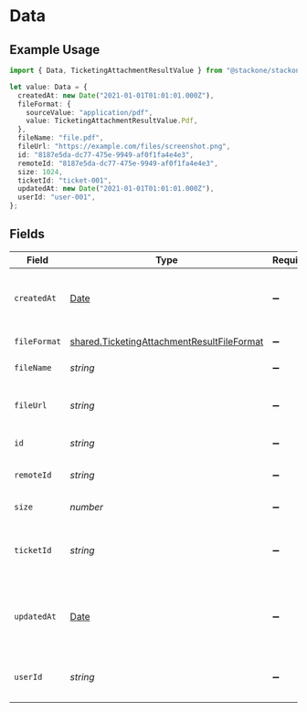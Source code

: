 # Data

## Example Usage

```typescript
import { Data, TicketingAttachmentResultValue } from "@stackone/stackone-client-ts/sdk/models/shared";

let value: Data = {
  createdAt: new Date("2021-01-01T01:01:01.000Z"),
  fileFormat: {
    sourceValue: "application/pdf",
    value: TicketingAttachmentResultValue.Pdf,
  },
  fileName: "file.pdf",
  fileUrl: "https://example.com/files/screenshot.png",
  id: "8187e5da-dc77-475e-9949-af0f1fa4e4e3",
  remoteId: "8187e5da-dc77-475e-9949-af0f1fa4e4e3",
  size: 1024,
  ticketId: "ticket-001",
  updatedAt: new Date("2021-01-01T01:01:01.000Z"),
  userId: "user-001",
};
```

## Fields

| Field                                                                                                           | Type                                                                                                            | Required                                                                                                        | Description                                                                                                     | Example                                                                                                         |
| --------------------------------------------------------------------------------------------------------------- | --------------------------------------------------------------------------------------------------------------- | --------------------------------------------------------------------------------------------------------------- | --------------------------------------------------------------------------------------------------------------- | --------------------------------------------------------------------------------------------------------------- |
| `createdAt`                                                                                                     | [Date](https://developer.mozilla.org/en-US/docs/Web/JavaScript/Reference/Global_Objects/Date)                   | :heavy_minus_sign:                                                                                              | The timestamp when the record was created                                                                       | 2021-01-01T01:01:01.000Z                                                                                        |
| `fileFormat`                                                                                                    | [shared.TicketingAttachmentResultFileFormat](../../../sdk/models/shared/ticketingattachmentresultfileformat.md) | :heavy_minus_sign:                                                                                              | The type of the file                                                                                            |                                                                                                                 |
| `fileName`                                                                                                      | *string*                                                                                                        | :heavy_minus_sign:                                                                                              | The name of the file                                                                                            | file.pdf                                                                                                        |
| `fileUrl`                                                                                                       | *string*                                                                                                        | :heavy_minus_sign:                                                                                              | The resource URL of the file                                                                                    | https://example.com/files/screenshot.png                                                                        |
| `id`                                                                                                            | *string*                                                                                                        | :heavy_minus_sign:                                                                                              | Unique identifier                                                                                               | 8187e5da-dc77-475e-9949-af0f1fa4e4e3                                                                            |
| `remoteId`                                                                                                      | *string*                                                                                                        | :heavy_minus_sign:                                                                                              | Provider's unique identifier                                                                                    | 8187e5da-dc77-475e-9949-af0f1fa4e4e3                                                                            |
| `size`                                                                                                          | *number*                                                                                                        | :heavy_minus_sign:                                                                                              | The size of the file                                                                                            | 1024                                                                                                            |
| `ticketId`                                                                                                      | *string*                                                                                                        | :heavy_minus_sign:                                                                                              | The reference ticket ID the attachment belongs to                                                               | ticket-001                                                                                                      |
| `updatedAt`                                                                                                     | [Date](https://developer.mozilla.org/en-US/docs/Web/JavaScript/Reference/Global_Objects/Date)                   | :heavy_minus_sign:                                                                                              | The timestamp when the record was last updated                                                                  | 2021-01-01T01:01:01.000Z                                                                                        |
| `userId`                                                                                                        | *string*                                                                                                        | :heavy_minus_sign:                                                                                              | The user who uploaded the file                                                                                  | user-001                                                                                                        |